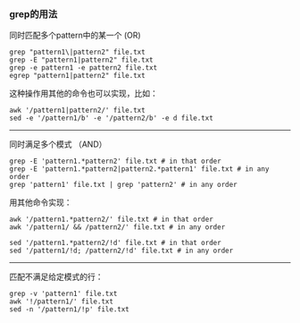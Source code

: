 ### grep的用法

同时匹配多个pattern中的某一个 (OR)

```
grep "pattern1\|pattern2" file.txt
grep -E "pattern1|pattern2" file.txt
grep -e pattern1 -e pattern2 file.txt
egrep "pattern1|pattern2" file.txt

```

这种操作用其他的命令也可以实现，比如：

```
awk '/pattern1|pattern2/' file.txt
sed -e '/pattern1/b' -e '/pattern2/b' -e d file.txt
```

-----------------------------------

同时满足多个模式 （AND）

```
grep -E 'pattern1.*pattern2' file.txt # in that order
grep -E 'pattern1.*pattern2|pattern2.*pattern1' file.txt # in any order
grep 'pattern1' file.txt | grep 'pattern2' # in any order
```

用其他命令实现：

```
awk '/pattern1.*pattern2/' file.txt # in that order
awk '/pattern1/ && /pattern2/' file.txt # in any order

sed '/pattern1.*pattern2/!d' file.txt # in that order
sed '/pattern1/!d; /pattern2/!d' file.txt # in any order
```

-----------------------------------

匹配不满足给定模式的行：

```
grep -v 'pattern1' file.txt
awk '!/pattern1/' file.txt
sed -n '/pattern1/!p' file.txt
```

